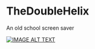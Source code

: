 # TheDoubleHelix
An old school screen saver

[![IMAGE ALT TEXT](http://img.youtube.com/vi/LbzssllEZPk/0.jpg)](http://www.youtube.com/watch?v=LbzssllEZPk "The Double Helix")
